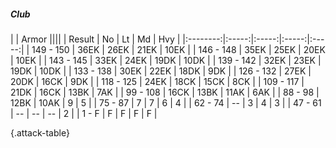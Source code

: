 ##### Club

|      |   Armor   ||||
|   Result   |   No   |   Lt   |   Md   |   Hvy   |
|:--------:|:-----:|:-----:|:-----:|:-----:|
| 149 - 150 | 36EK | 26EK | 21EK | 10EK |
| 146 - 148 | 35EK | 25EK | 20EK | 10EK |
| 143 - 145 | 33EK | 24EK | 19DK | 10DK |
| 139 - 142 | 32EK | 23EK | 19DK | 10DK |
| 133 - 138 | 30EK | 22EK | 18DK | 9DK |
| 126 - 132 | 27EK | 20DK | 16CK | 9DK |
| 118 - 125 | 24EK | 18CK | 15CK | 8CK |
| 109 - 117 | 21DK | 16CK | 13BK | 7AK |
| 99 - 108 | 16CK | 13BK | 11AK | 6AK |
| 88 - 98 | 12BK | 10AK | 9 | 5 |
| 75 - 87 | 7 | 7 | 6 | 4 |
| 62 - 74 | --  | 3 | 4 | 3 |
| 47 - 61 | --  | --  | --  | 2 |
| 1 - F | F | F | F | F |

{.attack-table}
